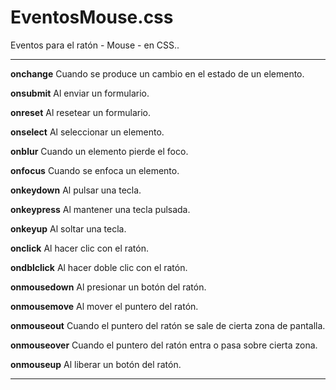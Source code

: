 # EventosMouse.css
Eventos para el ratón - Mouse - en CSS..
<hr>

**onchange** Cuando se produce un cambio en el estado de un elemento.

**onsubmit** Al enviar un formulario.

**onreset** Al resetear un formulario.

**onselect** Al seleccionar un elemento.

**onblur** Cuando un elemento pierde el foco.

**onfocus** Cuando se enfoca un elemento.

**onkeydown** Al pulsar una tecla.

**onkeypress** Al mantener una tecla pulsada.

**onkeyup** Al soltar una tecla.

**onclick** Al hacer clic con el ratón.

**ondblclick** Al hacer doble clic con el ratón.

**onmousedown** Al presionar un botón del ratón.

**onmousemove** Al mover el puntero del ratón.

**onmouseout** Cuando el puntero del ratón se sale de cierta zona de pantalla.

**onmouseover** Cuando el puntero del ratón entra o pasa sobre cierta zona.

**onmouseup** Al liberar un botón del ratón.

<hr>
